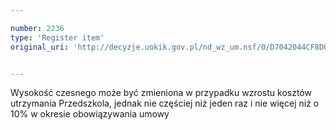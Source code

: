 ```yaml
---

number: 2236
type: 'Register item'
original_uri: 'http://decyzje.uokik.gov.pl/nd_wz_um.nsf/0/D7042044CF8D0912C125784700400D84?OpenDocument'


---
```


Wysokość czesnego może być zmieniona w przypadku wzrostu kosztów utrzymania Przedszkola, jednak nie częściej niż jeden raz i nie więcej niż o 10% w okresie obowiązywania umowy
